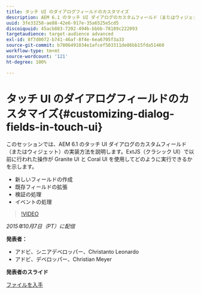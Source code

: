 ```yaml
---
title: タッチ UI のダイアログフィールドのカスタマイズ
description: AEM 6.1 のタッチ UI ダイアログのカスタムフィールド（またはウィジェット）の実装方法を説明します。ExtJS（クラシック UI）で以前に行われた操作が、Granite UI および Coral UI を使用して実行できるようになりました。
uuid: 3fe33258-ae88-42e6-917e-35a6525e5cd5
discoiquuid: 45acb883-7202-494b-bbbb-78189c222093
targetaudience: target-audience advanced
exl-id: 8f7d0072-b741-46af-8f4e-6ea6705f3a33
source-git-commit: b7806491034e1afcef503311de86bb15fda51460
workflow-type: tm+mt
source-wordcount: '121'
ht-degree: 100%

---
```


# タッチ UI のダイアログフィールドのカスタマイズ{#customizing-dialog-fields-in-touch-ui}

このセッションでは、AEM 6.1 のタッチ UI ダイアログのカスタムフィールド（またはウィジェット）の実装方法を説明します。ExtJS（クラシック UI）で以前に行われた操作が Granite UI と Coral UI を使用してどのように実行できるかを示します。

* 新しいフィールドの作成
* 既存フィールドの拡張
* 検証の処理
* イベントの処理

>[!VIDEO](https://video.tv.adobe.com/v/19373/?quality=9)

*2015年10月7日（PT）に配信*

**発表者：**

* アドビ、シニアデベロッパー、Christanto Leonardo
* アドビ、デベロッパー、Christian Meyer

**発表者のスライド**

[ファイルを入手](assets/aem-gems-customizing-touch-ui-dialog-fields.pdf)
<!--
[Get back to the Overview](https://helpx.adobe.com/experience-manager/kt/eseminars/gems/aem-index.html)
-->
